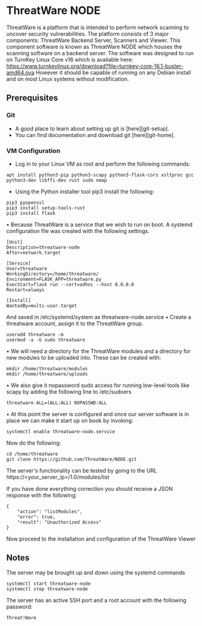 # ThreatWare NODE
ThreatWare is a platform that is intended to perform network scanning to uncover security vulnerabilities. The platform consists of 3 major components: ThreatWare Backend Server, Scanners and Viewer. This component software is known as ThreatWare NODE which houses the
scanning software on a backend server. The software was designed to run on TurnKey Linux Core v16 which is available here: https://www.turnkeylinux.org/download?file=turnkey-core-16.1-buster-amd64.ova  However it should be capable of running on any Debian install and on most Linux systems without modification.
## Prerequisites

### Git

- A good place to learn about setting up git is [here][git-setup].
- You can find documentation and download git [here][git-home].

### VM Configuration

- Log in to your Linux VM as root and perform the following commands:
```
apt install python3-pip python3-scapy python3-flask-cors xsltproc gcc python3-dev libffi-dev rust sudo nmap
```
- Using the Python installer tool pip3 install the following:
```pip3 install setup-tools
pip3 pyopenssl
pip3 install setup-tools-rust
pip3 install flask
```
•	Because ThreatWare is a service that we wish to run on boot.   A systemd configuration file was created with the following settings.
```
[Unit]
Description=threatware-node
After=network.target

[Service]
User=threatware
WorkingDirectory=/home/threatware/
Environment=FLASK_APP=threatware.py
ExecStart=flask run --cert=adhoc --host 0.0.0.0
Restart=always

[Install]
WantedBy=multi-user.target
```
And saved in /etc/systemd/system as threatware-node.service
• Create a threatware account, assign it to the ThreatWare group.  
```
useradd threatware -m
usermod -a -G sudo threatware
```
•	We will need a directory for the ThreatWare modules and a directory for new modules to be uploaded into.  These can be created with:
```
mkdir /home/threatware/modules
mkdir /home/threatware/uploads
```
•	We also give it nopassword sudo access for running low-level tools like scapy by adding the following line to /etc/sudoers
```
threatware ALL=(ALL:ALL) NOPASSWD:ALL
```
•	At this point the server is configured and once our server software is in place we can make it start up on book by invoking:
```
systemctl enable threatware-node.service
```
Now do the following:
```
cd /home/threatware
git clone https://github.com/ThreatWare/NODE.git
```
The server's functionality can be tested by going to the URL
https://<your_server_ip>/1.0/modules/list

If you have done everything correction you should receive a JSON response with the following:
```
{
    "action": "listModules",
    "error": true,
    "result": "Unauthorized Access"
}
```
Now proceed to the installation and configuration of the ThreatWare Viewer

## Notes

The server may be brought up and down using the systemd commands

```
systemctl start threatware-node
systemctl stop threatware-node
```
The server has an active SSH port and a root account with the following password:
```
Threat!Ware
````
